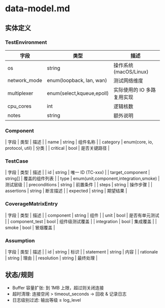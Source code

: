 # data-model.md

## 实体定义

### TestEnvironment
| 字段 | 类型 | 描述 |
|------|------|------|
| os | string | 操作系统 (macOS/Linux) |
| network_mode | enum(loopback, lan, wan) | 测试网络维度 |
| multiplexer | enum(select,kqueue,epoll) | 实际使用的 IO 多路复用实现 |
| cpu_cores | int | 逻辑核数 |
| notes | string | 额外说明 |

### Component
| 字段 | 类型 | 描述 |
| name | string | 组件名称 |
| category | enum(core, io, protocol, util) | 分类 |
| critical | bool | 是否关键路径 |

### TestCase
| 字段 | 类型 | 描述 |
| id | string | 唯一 ID (TC-xxx) |
| target_component | string[] | 覆盖的组件列表 |
| type | enum(unit,component,integration,smoke) | 测试层级 |
| preconditions | string | 前置条件 |
| steps | string | 操作步骤 |
| assertions | string | 断言描述 |
| expected | string | 期望结果 |

### CoverageMatrixEntry
| 字段 | 类型 | 描述 |
| component | string | 组件 |
| unit | bool | 是否有单元测试 |
| component_test | bool | 组件级测试覆盖 |
| integration | bool | 集成覆盖 |
| smoke | bool | 冒烟覆盖 |

### Assumption
| 字段 | 类型 | 描述 |
| id | string | 标识 |
| statement | string | 内容 |
| rationale | string | 理由 |
| resolution | string | 最终处理 |

## 状态/规则
- Buffer 容量扩张: 到 1MB 上限，超过则关闭连接
- 超时清理: 连接空闲 > timeout_seconds → 回收 & 记录日志
- 日志级别过滤: 输出等级 ≥ log_level

